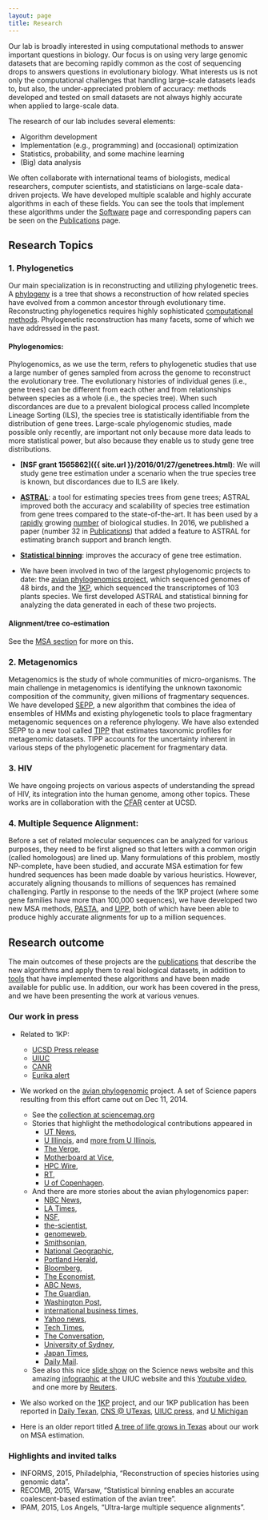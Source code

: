 ```yaml
---
layout: page
title: Research
---
```


Our lab is broadly interested in using computational methods to answer important questions in biology. 
Our focus  is on using very large genomic datasets that are becoming rapidly common as the cost of sequencing drops to answers questions in evolutionary biology. 
What interests us is not only the computational challenges that handling large-scale datasets leads to, 
but also, the under-appreciated problem of accuracy:
methods developed and tested on small datasets are not always  highly accurate when applied to large-scale data.

[comment]: <> (My aim is to develop methods that can handle very large datasets, while maintaining high accuracy; this sometimes requires modeling complicated biological processes, which in turns often requires large datasets.)

The research of our lab includes several elements:

* Algorithm development
* Implementation (e.g., programming) and (occasional) optimization
* Statistics, probability, and some machine learning
* (Big) data analysis

We often collaborate with international teams of biologists, medical researchers, computer scientists, and statisticians on large-scale data-driven projects. We have developed multiple scalable and highly accurate algorithms in each of these fields. You can see the tools that implement these algorithms under the [Software](software.html) page and corresponding papers can be seen on the [Publications](publications.html) page. 


## Research Topics


### 1. Phylogenetics
Our main specialization is in reconstructing and utilizing phylogenetic trees. A [phylogeny](https://en.wikipedia.org/wiki/Phylogenetic_tree) is a tree that shows a reconstruction of how related species have evolved from a common ancestor through evolutionary time. Reconstructing phylogenetics requires highly sophisticated [computational methods](2015/09/12/material-for-prospective-students.html).
Phylogenetic reconstruction has many facets, some of which we have addressed in the past. 

#### Phylogenomics: 

Phylogenomics, as we use the term, refers to phylogenetic studies that use a large number of genes sampled from across the genome to reconstruct the evolutionary tree. The evolutionary histories of individual genes (i.e., gene trees) can be different from each other and from relationships between species as a whole (i.e., the species tree). When such discordances are due to a prevalent biological process called Incomplete Lineage Sorting (ILS), the species tree is statistically identifiable from the distribution of gene trees. Large-scale phylogenomic studies, made possible only recently, are important not only because more data leads to more statistical power, but also because they enable us to study gene tree distributions. 


* **[NSF grant 1565862]({{ site.url }}/2016/01/27/genetrees.html)**: We will study gene tree estimation under a scenario when the true species tree is known, but discordances due to ILS are likely. 

* **[ASTRAL](https://github.com/smirarab/astral)**: a tool for estimating species trees from gene trees; ASTRAL improved both the accuracy and scalability of species tree estimation from gene trees compared to the state-of-the-art. It has been used by a [rapidly](https://scholar.google.com/citations?view_op=view_citation&hl=en&user=uxSj18QAAAAJ&citation_for_view=uxSj18QAAAAJ:Ak0FvsSvgGUC) growing [number](https://scholar.google.com/citations?view_op=view_citation&hl=en&user=uxSj18QAAAAJ&citation_for_view=uxSj18QAAAAJ:kVjdVfd2voEC) of biological studies. In 2016, we published a paper (number 32 in [Publications](publications.html)) that added a feature to ASTRAL for estimating branch support and branch length. 

* **[Statistical binning](https://github.com/smirarab/binning)**: improves the accuracy of gene tree estimation.

*  We have been involved in two of the largest phylogenomic projects to date: the [avian phylogenomics project](http://avian.genomics.cn/en/), which sequenced genomes of 48 birds, and the [1KP](http://www.onekp.com), which sequenced the transcriptomes of 103 plants species. We first developed ASTRAL and statistical binning for analyzing the data generated in each of these two projects. 




#### Alignment/tree co-estimation
See the [MSA section](#msa) for more on this.

### 2. Metagenomics

Metagenomics is the study of whole communities of micro-organisms. 
The main challenge in metagenomics is identifying the unknown taxonomic composition of the community, given millions of fragmentary sequences. We have developed [SEPP](https://github.com/smirarab/sepp), a new algorithm that combines the idea of ensembles of HMMs and existing phylogenetic tools to place fragmentary metagenomic sequences on a reference phylogeny. We have also extended SEPP to a new tool called [TIPP](https://github.com/smirarab/sepp/blob/master/README.TIPP.md) that estimates taxonomic profiles for metagenomic datasets. TIPP accounts for the uncertainty inherent in various steps of the phylogenetic placement for fragmentary data. 


### 3. HIV

We have ongoing projects on various aspects of understanding the spread of HIV, its integration into the human genome, among other topics. These works are in collaboration with the [CFAR](http://cfar.ucsd.edu/) center at UCSD. 

### 4. <a name="msa"></a> Multiple Sequence Alignment:

Before a set of related molecular sequences can be analyzed for various purposes, they need to be first aligned so that letters with a common origin (called homologous) are lined up. Many formulations of this problem, mostly NP-complete, have been studied, and accurate MSA estimation for few hundred sequences has been made doable by various heuristics. However, accurately aligning thousands to millions of sequences has remained challenging. Partly in response to the needs of the 1KP project (where some gene families have more than 100,000 sequences), we have developed two new MSA methods, [PASTA](https://github.com/smirarab/pasta), and [UPP](https://github.com/smirarab/sepp/blob/master/README.UPP.md), both of which have been able to produce highly accurate alignments for up to a million sequences. 
	

## Research outcome

The main outcomes of these projects are the [publications](publications.html) that describe the new algorithms and apply them to real biological datasets, in addition to [tools](software.html) that have implemented these algorithms and have been made  available for public use. 
In addition, our work has been covered in the press, and we have been presenting the work at various venues. 

### Our work in press

* Related to 1KP:
   * [UCSD Press release](http://jacobsschool.ucsd.edu/news/news_releases/release.sfe?id=2880)
   * [UIUC](https://cs.illinois.edu/news/study-provides-framework-1-billion-years-green-plant-evolution)
   * [CANR](https://www.canr.msu.edu/news/study-provides-framework-for-1-billion-years-of-green-plant-evolution)
   * [Eurika alert](https://eurekalert.org/pub_releases/2019-10/ddps-spf102319.php)
 
* We worked on the [avian phylogenomic](http://avian.genomics.cn/en/) project. A set of Science papers resulting from this effort came out on Dec 11, 2014. 
   *  See the [collection at sciencemag.org](http://www.sciencemag.org/content/346/6215.toc)
   *  Stories that highlight the methodological contributions appeared in
		* [UT News](http://www.utexas.edu/news/2014/12/11/avian-tree-tacc-warnow/), 
   		* [U Illinois](http://news.illinois.edu/news/14/1211statistical_binning_TandyWarnow.html), and [more from U Illinois](http://www.laboratoryequipment.com/news/2014/12/researchers-map-avian-tree-life), 
   		* [The Verge](http://www.theverge.com/2014/12/11/7378239/chickens-are-closely-related-to-dinosaurs-new-bird-family-tree), 
   		* [Motherboard at Vice](http://motherboard.vice.com/read/supercomputers-mapped-the-living-hell-out-of-the-bird-genome), 
   		* [HPC Wire](http://www.hpcwire.com/2014/12/15/study-points-big-bang-bird-evolution/), 
   		* [RT](http://rt.com/news/213935-scientists-avian-tree-life/), 
   		* [U of Copenhagen](http://news.ku.dk/all_news/2014/12/international-team-maps-big-bang-of-bird-evolution/).	
   * And there are more stories about the avian phylogenomics paper:
   		* [NBC News](http://www.nbcnews.com/science/science-news/genetic-megaproject-traces-evolutionary-big-bang-birds-n265996), 
  	 * [LA Times](http://www.latimes.com/science/sciencenow/la-sci-sn-flock-of-genomes-bird-evolution-20141210-story.html#page=1),
  	 * [NSF](http://www.nsf.gov/news/news_summ.jsp?cntn_id=133524&org=NSF&from=news),
  	 * [the-scientist](http://www.the-scientist.com/?articles.view/articleNo/41645/title/Bird-Genomes-Abound/), 
  	 * [genomeweb](https://www.genomeweb.com/genetic-research/based-48-genomes-new-avian-family-tree-provides-surprising-insights-bird-evolution),
  	 * [Smithsonian](http://www.smithsonianmag.com/smart-news/scientists-finally-figure-out-big-bang-bird-evolution-180953586/?no-ist),
  	 * [National Geographic](http://news.nationalgeographic.com/news/2014/12/141211-bird-crocodile-dinosaur-genome-evolution-science/),
  	 * [Portland Herald](http://www.pressherald.com/2014/12/12/massive-bird-study-resets-family-tree-reveals-links-past/),
  	 * [Bloomberg](http://www.bloomberg.com/news/2014-12-11/an-unprecedented-flock-of-genomes-redraws-the-bird-tree-of-life.html), 
  	 * [The Economist](http://www.economist.com/news/science-and-technology/21635980-cheap-gene-sequencing-and-computing-produces-avian-time-machine-history),
  	 *  [ABC News](http://abcnews.go.com/Technology/wireStory/family-tree-birds-spurs-ideas-evolution-27536603),
  	 *  [The Guardian](http://www.theguardian.com/science/2014/dec/11/birds-evolution-feathers-genome-sequencing-avian-genes),
  	 *  [Washington Post](http://www.washingtonpost.com/national/health-science/scientists-complete-bird-family-tree-with-massive-increase-of-data/2014/12/11/d9be1414-8178-11e4-9f38-95a187e4c1f7_story.html),
 	 *   [international business times](http://www.ibtimes.co.uk/where-birds-got-their-feathers-flight-song-revealed-genes-traced-back-dinosaurs-1479160), 
  	 *  [Yahoo news](https://uk.news.yahoo.com/odd-couples-emerge-bird-family-tree-214046098.html), 
  	 *  [Tech Times](http://www.techtimes.com/articles/22005/20141211/bird-evolution-decoded-scientists-map-genomes-of-48-species.htm), 
  	 *  [The Conversation](http://theconversation.com/bird-tree-of-life-shows-explosive-evolution-studies-35315), 
 	 *   [University of Sydney](http://sydney.edu.au/news/84.html?newsstoryid=14455),
  	 *  [Japan Times](http://www.japantimes.co.jp/news/2014/12/12/world/science-health-world/dna-shows-kinship-between-birds-of-a-feather/#.VIpezaR0H2Y),
   	 *  [Daily Mail](http://www.dailymail.co.uk/sciencetech/article-2870402/Big-bang-bird-evolution-reveals-modern-flyers-descend-dinosaurs-shows-birdsong-evolved-separately-TWICE.html).
   * See also this nice [slide show](http://news.sciencemag.org/biology/2014/12/slideshow-untangling-bird-family-tree) on the Science news website and this amazing [infographic](http://news.illinois.edu/infographics/birdtree.html) at the UIUC website and this [Youtube video](https://www.youtube.com/watch?v=jM2BRSeb7S8), and one more by [Reuters](http://www.reuters.com/video/2014/12/11/mass-bird-genome-study-reveals-close-lin?videoId=347795679). 
* We also worked on the [1KP](onekp.org) project, and our 1KP publication has been reported in
  [Daily Texan](http://www.dailytexanonline.com/2014/10/31/ut-student-works-to-study-plant-evolution), [CNS @ UTexas](https://cns.utexas.edu/news/new-statistical-method-plant-evolution),
   [UIUC press](http://cs.illinois.edu/news/warnow-part-study-using-dna-sequences-examine-key-events-plant-evolution), and  [U Michigan](http://ns.umich.edu/new/releases/22469-new-study-uses-dna-sequences-to-look-back-in-time-at-key-events-in-plant-evolution)
* Here is an older report titled [A tree of life grows in Texas](http://www.utexas.edu/know/2012/04/09/tacc_tree_life_warnow/) about our work on MSA estimation.


### Highlights and invited talks

* INFORMS, 2015, Philadelphia, “Reconstruction of species histories using genomic data”.
* RECOMB, 2015, Warsaw, “Statistical binning enables an accurate coalescent-based estimation of the avian tree”.
* IPAM, 2015, Los Angels, “Ultra-large multiple sequence alignments”.

